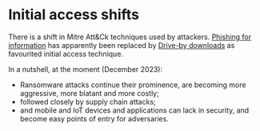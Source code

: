 # Initial access shifts

There is a shift in Mitre Att&Ck techniques used by attackers. [Phishing for information](phishing.md) has apparently been replaced by [Drive-by downloads](drive-by.md) as favourited initial access technique.

In a nutshell, at the moment (December 2023):

* Ransomware attacks continue their prominence, are becoming more aggressive, more blatant and more costly; 
* followed closely by supply chain attacks;
* and mobile and IoT devices and applications can lack in security, and become easy points of entry for adversaries.
